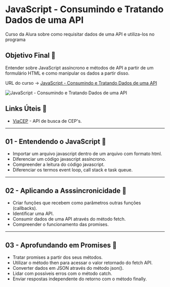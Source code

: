 # JavaScript - Consumindo e Tratando Dados de uma API

Curso da Alura sobre como requisitar dados de uma API e utiliza-los no programa

## Objetivo Final &#x1F3AF;

Entender sobre JavaScript assíncrono e métodos de API a partir de um formulário HTML e como manipular os dados a partir disso.

URL do curso -> [JavaScript - Consumindo e Tratando Dados de uma API](https://cursos.alura.com.br/course/javascript-consumindo-tratando-dados-api)

![JavaScript - Consumindo e Tratando Dados de uma API](https://www.alura.com.br/assets/api/share/curso-javascript-consumindo-tratando-dados-api.png)

## Links Úteis &#x1F517;
* [ViaCEP](https://viacep.com.br/) - API de busca de CEP's.

***

## 01 - Entendendo o JavaScript &#x1F516;
* Importar um arquivo javascript dentro de um arquivo com formato html.
* Diferenciar um código javascript assíncrono.
* Compreender a leitura do código javascript.
* Diferenciar os termos event loop, call stack e task queue.

***

## 02 - Aplicando a Asssincronicidade &#x1F516;
* Criar funções que recebem como parâmetros outras funções (callbacks).
* Identificar uma API.
* Consumir dados de uma API através do método fetch.
* Compreender o funcionamento das promises.

***

## 03 - Aprofundando em Promises &#x1F516;
* Tratar promises a partir dos seus métodos.
* Utilizar o método then para acessar o valor retornado do fetch API.
* Converter dados em JSON através do método json().
* Lidar com possíveis erros com o método catch.
* Enviar respostas independente do retorno com o método finally.